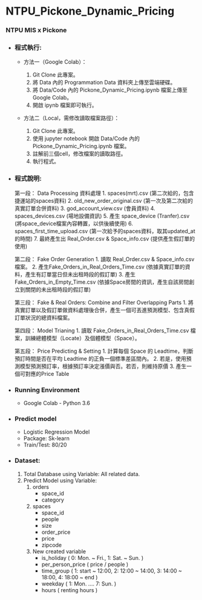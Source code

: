 # NTPU_Pickone_Dynamic_Pricing
### NTPU MIS x Pickone
* ### 程式執行:
  * 方法一（Google Colab）：  
    1. Git Clone 此專案。　    
    2. 將 Data 內的 Programmation Data 資料夾上傳至雲端硬碟。 　
    3. 將 Data/Code 內的 Pickone_Dynamic_Pricing.ipynb 檔案上傳至 Google Colab。 　
    4. 開啟 ipynb 檔案即可執行。

  * 方法二（Local，需修改讀取檔案路徑）：
    1. Git Clone 此專案。
    2. 使用 jupyter notebook 開啟 Data/Code 內的 Pickone_Dynamic_Pricing.ipynb 檔案。
    3. 註解前三個cell，修改檔案的讀取路徑。
    4. 執行程式。

* ### 程式說明:
    第一段： Data Processing 資料處理
      1. spaces(mrt).csv (第二次給的，包含捷運站的spaces資料)
      2. old_new_order_original.csv (第一次及第二次給的真實訂單合併資料)
      3. god_account_view.csv (會員資料) 
      4. spaces_devices.csv (場地設備資訊)
      5. 產生 space_device (Tranfer).csv (將space_device檔案內容轉置，以供後續使用)
      6. spaces_first_time_upload.csv (第一次給予的spaces資料，取其updated_at的時間)
      7. 最終產生出 Real_Order.csv & Space_info.csv (提供產生假訂單的使用)
      
    第二段： Fake Order Generation
      1. 讀取 Real_Order.csv & Space_info.csv 檔案。
      2. 產生Fake_Orders_in_Real_Orders_Time.csv (依據真實訂單的資料，產生有訂單當日但未出租時段的假訂單)
      3. 產生Fake_Orders_in_Empty_Time.csv (依據Space房間的資訊，產生自該房間創立到關閉的未出租時段的假訂單)
      
    第三段： Fake & Real Orders: Combine and Filter Overlapping Parts
      1. 將真實訂單以及假訂單做資料處理後合併，產生一個可丟進預測模型、包含真假訂單狀況的總資料檔案。
      
    第四段： Model Trianing
      1. 讀取 Fake_Orders_in_Real_Orders_Time.csv 檔案，訓練總體模型（Locate）及個體模型（Space）。
    
    第五段： Price Predicting & Setting
      1. 計算每個 Space 的 Leadtime，判斷預訂時間是否在平均 Leadtime 的正負一個標準差區間內。
      2. 若是，使用預測模型預測預訂率，根據預訂率決定漲價與否。若否，則維持原價
      3. 產生一個可對應的Price Table

* ### Running Environment
   * Google Colab - Python 3.6
* ### Predict model
   * Logistic Regression Model
   * Package: Sk-learn
   * Train/Test: 80/20
* ### Dataset:
   1. Total Database using Variable: All related data.
   2. Predict Model using Variable:
      1. orders
         * space_id
         * category
      2. spaces
         * space_id
         * people
         * size
         * order_price
         * price
         * zipcode
      3. New created variable
         * is_holiday ( 0: Mon. ~ Fri., 1: Sat. ~ Sun. )
         * per_person_price ( price / people )
         * time_group ( 1: start ~ 12:00, 2: 12:00 ~ 14:00, 3: 14:00 ~ 18:00, 4: 18:00 ~ end )
         * weekday ( 1: Mon. .... 7: Sun. )
         * hours ( renting hours )

